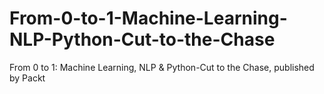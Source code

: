 # From-0-to-1-Machine-Learning-NLP-Python-Cut-to-the-Chase
From 0 to 1: Machine Learning, NLP &amp; Python-Cut to the Chase, published by Packt
